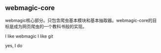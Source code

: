 webmagic-core
-------
webmagic核心部分。只包含爬虫基本模块和基本抽取器。webmagic-core的目标是成为网页爬虫的一个教科书般的实现。

I like webmagic
I like git

yes, I do
